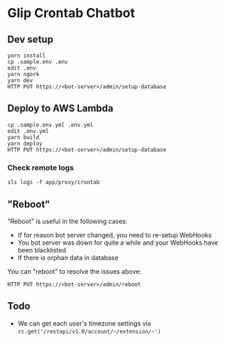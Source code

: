 # Glip Crontab Chatbot


## Dev setup

```
yarn install
cp .sample.env .env
edit .env
yarn ngork
yarn dev
HTTP PUT https://<bot-server>/admin/setup-database
```


## Deploy to AWS Lambda

```
cp .sample.env.yml .env.yml
edit .env.yml
yarn build
yarn deploy
HTTP PUT https://<bot-server>/admin/setup-database
```

### Check remote logs

```
sls logs -f app/proxy/crontab
```


## "Reboot"

"Reboot" is useful in the following cases:

- If for reason bot server changed, you need to re-setup WebHooks
- You bot server was down for quite a while and your WebHooks have been blacklisted
- If there is orphan data in database

You can "reboot" to resolve the issues above:

```
HTTP PUT https://<bot-server>/admin/reboot
```


## Todo

- We can get each user's timezone settings via `rc.get('/restapi/v1.0/account/~/extension/~')`

